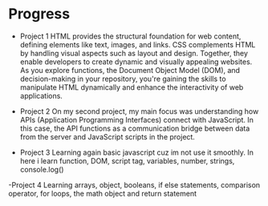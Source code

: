 # Progress

- Project 1
HTML provides the structural foundation for web content, defining elements like text, images, and links. CSS complements HTML by handling visual aspects such as layout and design. Together, they enable developers to create dynamic and visually appealing websites. As you explore functions, the Document Object Model (DOM), and decision-making in your repository, you're gaining the skills to manipulate HTML dynamically and enhance the interactivity of web applications.

- Project 2
On my second project, my main focus was understanding how APIs (Application Programming Interfaces) connect with JavaScript. In this case, the API functions as a communication bridge between data from the server and JavaScript scripts in the project.

- Project 3
Learning again basic javascript cuz im not use it smoothly. In here i learn function, DOM, script tag, variables, number, strings, console.log()

-Project 4
Learning arrays, object, booleans, if else statements, comparison operator, for loops, the math object and return statement 
